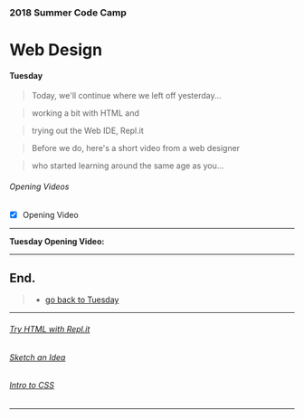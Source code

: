 ### 2018 Summer Code Camp
# Web Design

#### Tuesday

> Today, we'll continue where we left off yesterday...

> working a bit with HTML and

> trying out the Web IDE, Repl.it

> Before we do, here's a short video from a web designer

> who started learning around the same age as you...

###### Opening Videos
- [x] Opening Video

***

**Tuesday Opening Video:** 



***

## End.

> - [go back to Tuesday](tuesday.md)

***

###### [Try HTML with Repl.it](tuesday-replit.md)

###### [Sketch an Idea](tuesday-ideas.md)

###### [Intro to CSS](tuesday-intro-to-css.md)

***
